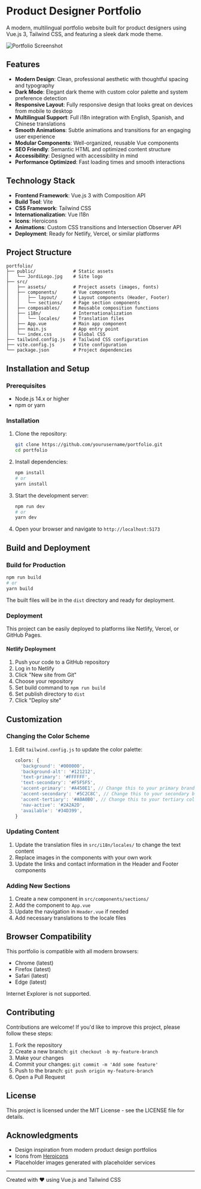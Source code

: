# Product Designer Portfolio

A modern, multilingual portfolio website built for product designers using Vue.js 3, Tailwind CSS, and featuring a sleek dark mode theme.

![Portfolio Screenshot](public/portfolio-screenshot.png)

## Features

- **Modern Design**: Clean, professional aesthetic with thoughtful spacing and typography
- **Dark Mode**: Elegant dark theme with custom color palette and system preference detection
- **Responsive Layout**: Fully responsive design that looks great on devices from mobile to desktop
- **Multilingual Support**: Full i18n integration with English, Spanish, and Chinese translations
- **Smooth Animations**: Subtle animations and transitions for an engaging user experience
- **Modular Components**: Well-organized, reusable Vue components
- **SEO Friendly**: Semantic HTML and optimized content structure
- **Accessibility**: Designed with accessibility in mind
- **Performance Optimized**: Fast loading times and smooth interactions

## Technology Stack

- **Frontend Framework**: Vue.js 3 with Composition API
- **Build Tool**: Vite
- **CSS Framework**: Tailwind CSS
- **Internationalization**: Vue I18n
- **Icons**: Heroicons
- **Animations**: Custom CSS transitions and Intersection Observer API
- **Deployment**: Ready for Netlify, Vercel, or similar platforms

## Project Structure

```
portfolio/
├── public/              # Static assets
│   └── JordiLogo.jpg    # Site logo
├── src/
│   ├── assets/          # Project assets (images, fonts)
│   ├── components/      # Vue components
│   │   ├── layout/      # Layout components (Header, Footer)
│   │   └── sections/    # Page section components
│   ├── composables/     # Reusable composition functions
│   ├── i18n/            # Internationalization
│   │   └── locales/     # Translation files
│   ├── App.vue          # Main app component
│   ├── main.js          # App entry point
│   └── index.css        # Global CSS
├── tailwind.config.js   # Tailwind CSS configuration
├── vite.config.js       # Vite configuration
└── package.json         # Project dependencies
```

## Installation and Setup

### Prerequisites

- Node.js 14.x or higher
- npm or yarn

### Installation

1. Clone the repository:
   ```sh
   git clone https://github.com/yourusername/portfolio.git
   cd portfolio
   ```

2. Install dependencies:
   ```sh
   npm install
   # or
   yarn install
   ```

3. Start the development server:
   ```sh
   npm run dev
   # or
   yarn dev
   ```

4. Open your browser and navigate to `http://localhost:5173`

## Build and Deployment

### Build for Production

```sh
npm run build
# or
yarn build
```

The built files will be in the `dist` directory and ready for deployment.

### Deployment

This project can be easily deployed to platforms like Netlify, Vercel, or GitHub Pages.

#### Netlify Deployment

1. Push your code to a GitHub repository
2. Log in to Netlify
3. Click "New site from Git"
4. Choose your repository
5. Set build command to `npm run build`
6. Set publish directory to `dist`
7. Click "Deploy site"

## Customization

### Changing the Color Scheme

1. Edit `tailwind.config.js` to update the color palette:
   ```js
   colors: {
     'background': '#000000',
     'background-alt': '#121212',
     'text-primary': '#FFFFFF',
     'text-secondary': '#F5F5F5',
     'accent-primary': '#A450E1', // Change this to your primary brand color
     'accent-secondary': '#5C2C8C', // Change this to your secondary brand color
     'accent-tertiary': '#A0A0B0', // Change this to your tertiary color
     'nav-active': '#2A2A2D',
     'available': '#34D399',
   }
   ```

### Updating Content

1. Update the translation files in `src/i18n/locales/` to change the text content
2. Replace images in the components with your own work
3. Update the links and contact information in the Header and Footer components

### Adding New Sections

1. Create a new component in `src/components/sections/`
2. Add the component to `App.vue`
3. Update the navigation in `Header.vue` if needed
4. Add necessary translations to the locale files

## Browser Compatibility

This portfolio is compatible with all modern browsers:
- Chrome (latest)
- Firefox (latest)
- Safari (latest)
- Edge (latest)

Internet Explorer is not supported.

## Contributing

Contributions are welcome! If you'd like to improve this project, please follow these steps:

1. Fork the repository
2. Create a new branch: `git checkout -b my-feature-branch`
3. Make your changes
4. Commit your changes: `git commit -m 'Add some feature'`
5. Push to the branch: `git push origin my-feature-branch`
6. Open a Pull Request

## License

This project is licensed under the MIT License - see the LICENSE file for details.

## Acknowledgments

- Design inspiration from modern product design portfolios
- Icons from [Heroicons](https://heroicons.com/)
- Placeholder images generated with placeholder services

---

Created with ❤️ using Vue.js and Tailwind CSS

